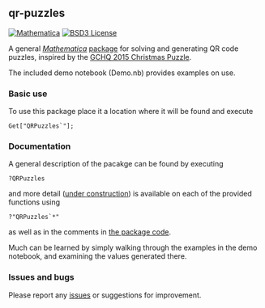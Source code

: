 ## qr-puzzles

[![Mathematica](https://img.shields.io/badge/language-Mathematica-blue.svg)](https://www.wolfram.com/mathematica/)
[![BSD3 License](http://img.shields.io/badge/license-BSD3-brightgreen.svg)](http://choosealicense.com/licenses/bsd-3-clause/)

A general [*Mathematica*](https://www.wolfram.com/mathematica/) [package](QRPuzzles.m) for solving and generating
QR code puzzles, inspired by the
[GCHQ 2015 Christmas Puzzle](http://www.theguardian.com/uk-news/2015/dec/09/can-you-solve-the-gchqs-infuriatingly-complex-christmas-puzzle).

The included demo notebook (Demo.nb) provides examples on use.

### Basic use

To use this package place it a location where it will be found and execute

    Get["QRPuzzles`"];

### Documentation

A general description of the pacakge can be found by executing

    ?QRPuzzles

and more detail ([under construction](https://github.com/orome/qr-puzzles/issues/1))
is available on each of the provided functions using

    ?"QRPuzzles`*"

as well as in the comments in [the package code](QRPuzzles.m).

Much can be learned by simply walking through the examples in the demo notebook, and examining the values generated there.

### Issues and bugs

Please report any [issues] or suggestions for improvement.

[issues]: https://github.com/orome/qr-puzzles/issues
